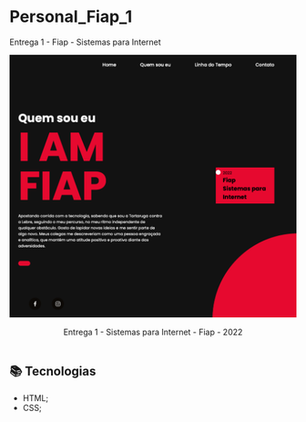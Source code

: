 # Personal_Fiap_1
Entrega 1 - Fiap - Sistemas para Internet 

![demo](FrontEnd.png)

<div align="center"> Entrega 1 - Sistemas para Internet - Fiap - 2022</div>
<br>


## :books: Tecnologias
* HTML;
* CSS;


